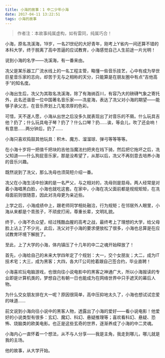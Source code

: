 ```yaml
---
title: 小海的故事：1 中二少年小海
date: 2017-04-11 13:22:51
tags: 小海的故事
---
```


>作者注：本故事纯属虚构，如有雷同，纯属巧合！

小海，原名冼溪海，19岁，一名21世纪的大好青年，刚考上Y省内一间还算不错的本科大学，终于脱离了高中苦逼的应试教育，小海感觉自己人生前途一片光明！

说到小海的名字——冼溪海，有一番来由。

冼父是某乐器工厂流水线上的一名工程主管，略懂一些音乐技艺，心中有成为举世巨星音乐家的志向，却苦于无与之相称的天分，只能算是在朋友圈中有点“吉他高手”的知名度。

小海出生后，冼父为其取名冼溪海，除了有海纳百川，有容乃大的磅礴气象之寄托外，此名还谐音一位中国著名音乐家——冼星海，表达了冼父对小海的期望——能够子承父志，在音乐界划上几笔浓厚的色彩。

可惜，天不遂人愿，小海从出世之后没多久就表现出了对音乐的不屑。什么玩具吉他？扔了；什么玩具电子琴？扔了？什么口琴？扔......诶，等会儿，吹了还会响！有意思......两分钟后，扔了......

小海只喜欢捣鼓其他玩具：积木、魔方、溜溜球、弹弓等等等等。

在小海十岁将一把值千把块的吉他当魔法扫把夹在裆下骑，然后把它拖坏之后，冼父知道——什么狗屁音乐家，那是没希望了，从那以后，冼父不再刻意去培养小海的音乐兴趣。

既然说到了冼父，那么冼母也须简短介绍一番。

冼父在小海生活中扮演的是一名严父，与之相对的，冼母则是慈母。两人经常是对着小海唱黑白脸，小海也就吃这套。在家中，小海在冼父面前都是规规矩矩，在冼母面前则很随意，因此对冼母更为亲近些。

上学之后，小海成绩中上，跟老师同学相处融洽，行为规矩；在邻居外人眼里，小海从来都是个乖孩子，不顽皮打闹，尊重长辈，文明礼貌。

终于，小海不负众望，经过残酷血腥的高考之战，最终考上了理想的大学，给父母脸上沾上了不少光，此后，冼父对于小海的要求便放松了很多，小海也总算是在应试教育环境下解脱了。

至此，上了大学的小海，体内镇压了十几年的中二之魂开始释放了！

首先，小海给自己的未来大学四年定了个规划：大一，交个女朋友；大二，成为IT技术宅；大三，成为黑客；大四，各大IT公司抢着跟自己签合约，毕业直聘！

小海喜欢玩电脑游戏，也很向往小说电影中的黑客之神通广大，所以小海报读的专业即是计算机类的，梦想自己有朝一日也能成为在网络世界中只手遮天的幕后人物。

为什么交女朋友排在大一呢？原因很简单，高中压抑地太久了，小海也想试试恋爱的味道......

前文说到小海向往小说中的黑客人物，透露出了小海的爱好——看小说电影！他爱好的小说类型有很多：玄幻、魔幻、科幻、悬疑推理等；喜欢看科幻、悬疑、恐怖、烧脑类的欧美电影。也正是这些玄奇的世界，逐渐养成了小海的中二灵魂。

小海内心一直怀着一个想法，从不与人分享——我是主角，我走到哪儿，哪儿就是我的主场。

他的故事，从大学开始。